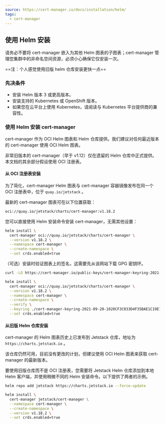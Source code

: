 ```yaml
---
source: https://cert-manager.io/docs/installation/helm/
tags:
  - cert-manager
---
```

## 使用 Helm 安装

请务必不要将 cert-manager 嵌入为其他 Helm 图表的子图表；cert-manager 管理您集群中的非命名空间资源，必须小心确保它仅安装一次。

==注：个人感觉使用旧版 helm 仓库安装更快一点==
### 先决条件

- 安装 Helm 版本 3 或更高版本。
- 安装支持的 Kubernetes 或 OpenShift 版本。
- 如果您在云平台上使用 Kubernetes，请阅读与 Kubernetes 平台提供商的兼容性。

### 使用 Helm 安装 cert-manager

cert-manager 作为 OCI Helm 图表和 Helm 仓库提供。我们建议对任何最近版本的 cert-manager 使用 OCI Helm 图表。

非常旧版本的 cert-manager（早于 v1.12）仅在遗留的 Helm 仓库中正式提供。本文档的其余部分假设使用 OCI 注册表。

#### 从 OCI 注册表安装

为了简化，cert-manager Helm 图表与 cert-manager 容器镜像发布在同一个 OCI 注册表中，位于 `quay.io/jetstack` 。

最新的 cert-manager 图表可在以下位置获取：

```bash
oci://quay.io/jetstack/charts/cert-manager:v1.18.2
```

您可以直接使用 Helm 安装命令安装 cert-manager，无需其他设置：

```bash
helm install \
  cert-manager oci://quay.io/jetstack/charts/cert-manager \
  --version v1.18.2 \
  --namespace cert-manager \
  --create-namespace \
  --set crds.enabled=true
```

（可选）安装时验证图表上的签名，这需要先从该网站下载 GPG 密钥环。

```bash
curl -LO https://cert-manager.io/public-keys/cert-manager-keyring-2021-09-20-1020CF3C033D4F35BAE1C19E1226061C665DF13E.gpg

helm install \
  cert-manager oci://quay.io/jetstack/charts/cert-manager \
  --version v1.18.2 \
  --namespace cert-manager \
  --create-namespace \
  --verify \
  --keyring ./cert-manager-keyring-2021-09-20-1020CF3C033D4F35BAE1C19E1226061C665DF13E.gpg \
  --set crds.enabled=true
```

#### 从旧版 Helm 仓库安装

cert-manager 的 Helm 图表历史上已发布到 Jetstack 仓库，地址为 `https://charts.jetstack.io` 。

该仓库仍然可用，目前没有更改的计划，但建议使用 OCI Helm 图表来获取 cert-manager 的最新版本。

要使用旧版仓库而不是 OCI 注册表，您需要将 Jetstack Helm 仓库添加到本地 Helm 客户端，并使用稍微不同的 Helm 安装命令。以下提供了两者的示例。

```bash
helm repo add jetstack https://charts.jetstack.io --force-update

helm install \
  cert-manager jetstack/cert-manager \
  --namespace cert-manager \
  --create-namespace \
  --version v1.18.2 \
  --set crds.enabled=true
```
